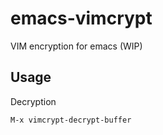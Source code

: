 # emacs-vimcrypt
VIM encryption for emacs (WIP)

## Usage
Decryption
```
M-x vimcrypt-decrypt-buffer
```
